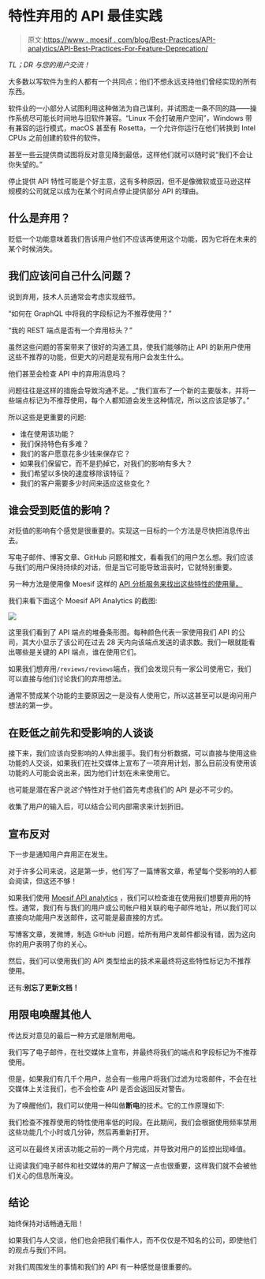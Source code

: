 # 特性弃用的 API 最佳实践

> 原文:[https://www . moesif . com/blog/Best-Practices/API-analytics/API-Best-Practices-For-Feature-Deprecation/](https://www.moesif.com/blog/best-practices/api-analytics/API-Best-Practices-For-Feature-Deprecation/)

*TL；DR 与您的用户交流！*

大多数以写软件为生的人都有一个共同点；他们不想永远支持他们曾经实现的所有东西。

软件业的一小部分人试图利用这种做法为自己谋利，并试图走一条不同的路——操作系统尽可能长时间地与旧软件兼容。“Linux 不会打破用户空间”，Windows 带有兼容的运行模式，macOS 甚至有 Rosetta，一个允许你运行在他们转换到 Intel CPUs 之前创建的软件的软件。

甚至一些云提供商试图将反对意见降到最低，这样他们就可以随时说“我们不会让你失望的。”

停止提供 API 特性可能是个好主意，这有多种原因，但不是像微软或亚马逊这样规模的公司就足以成为在某个时间点停止提供部分 API 的理由。

## 什么是弃用？

贬低一个功能意味着我们告诉用户他们不应该再使用这个功能，因为它将在未来的某个时候消失。

## 我们应该问自己什么问题？

说到弃用，技术人员通常会考虑实现细节。

“如何在 GraphQL 中将我的字段标记为不推荐使用？”

“我的 REST 端点是否有一个弃用标头？”

虽然这些问题的答案带来了很好的沟通工具，使我们能够防止 API 的新用户使用这些不推荐的功能，但更大的问题是现有用户会发生什么。

他们甚至会检查 API 中的弃用消息吗？

问题往往是这样的措施会导致沟通不足。_“我们宣布了一个新的主要版本，并将一些端点标记为不推荐使用，每个人都知道会发生这种情况，所以这应该足够了。”

所以这些是更重要的问题:

*   谁在使用该功能？
*   我们保持特色有多难？
*   我们的客户愿意花多少钱来保存它？
*   如果我们保留它，而不是扔掉它，对我们的影响有多大？
*   我们希望以多快的速度移除该特征？
*   我们的客户需要多少时间来适应这些变化？

## 谁会受到贬值的影响？

对贬值的影响有个感觉是很重要的。实现这一目标的一个方法是尽快把消息传出去。

写电子邮件、博客文章、GitHub 问题和推文，看看我们的用户怎么想。我们应该与我们的用户保持持续的对话，但是当它可能导致沮丧时，它就特别重要。

另一种方法是使用像 Moesif 这样的 [API 分析服务来找出这些特性的使用量。](https://www.moesif.com/features/api-analytics?utm_source=blog)

我们来看下面这个 Moesif API Analytics 的截图:

![](../Images/e7e614b7710a524aca002f6ff8f77111.png)

这里我们看到了 API 端点的堆叠条形图。每种颜色代表一家使用我们 API 的公司，其大小显示了该公司在过去 28 天内向该端点发送的请求数。我们一眼就能看出哪些是关键的 API 端点，谁在使用它们。

如果我们想弃用`/reviews/reviews`端点，我们会发现只有一家公司使用它，我们可以直接与他们讨论我们的弃用想法。

通常不赞成某个功能的主要原因之一是没有人使用它，所以这甚至可以是询问用户想法的第一步。

## 在贬低之前先和受影响的人谈谈

接下来，我们应该向受影响的人伸出援手。我们有分析数据，可以直接与使用这些功能的人交谈，如果我们在社交媒体上宣布了一项弃用计划，那么目前没有使用该功能的人可能会说出来，因为他们计划在未来使用它。

也可能是潜在客户说*这个*特性对于他们首先考虑我们的 API 是必不可少的。

收集了用户的输入后，可以结合公司内部需求来计划折旧。

## 宣布反对

下一步是通知用户弃用正在发生。

对于许多公司来说，这是第一步，他们写了一篇博客文章，希望每个受影响的人都会阅读，但这还不够！

如果我们使用 [Moesif API analytics](https://www.moesif.com/features/api-analytics?utm_source=blog) ，我们可以检查谁在使用我们想要弃用的特性。通常，我们有与我们的用户或公司帐户相关联的电子邮件地址，所以我们可以直接向功能用户发送邮件，这可能是最直接的方式。

写博客文章，发微博，制造 GitHub 问题，给所有用户发邮件都没有错，因为这向你的用户表明了你的关心。

然后，我们可以使用我们的 API 类型给出的技术来最终将这些特性标记为不推荐使用。

还有:**别忘了更新文档！**

## 用限电唤醒其他人

传达反对意见的最后一种方式是限制用电。

我们写了电子邮件，在社交媒体上宣布，并最终将我们的端点和字段标记为不推荐使用。

但是，如果我们有几千个用户，总会有一些用户将我们过滤为垃圾邮件，不会在社交媒体上关注我们，也不会检查 API 是否会返回反对警告。

为了唤醒他们，我们可以使用一种叫做**断电**的技术。它的工作原理如下:

我们检查不推荐使用的特性使用率低的时段。在此期间，我们会根据使用频率禁用这些功能几个小时或几分钟，然后再重新打开。

这可以在最终关闭该功能之前的一两个月完成，并导致对用户的监控出现峰值。

让阅读我们电子邮件和社交媒体的用户了解这一点也很重要，这样我们就不会被他们关心的信息所淹没。

## 结论

始终保持对话畅通无阻！

如果我们与人交谈，他们也会把我们看作人，而不仅仅是不知名的公司，即使他们的观点与我们不同。

对我们周围发生的事情和我们的 API 有一种感觉是很重要的。